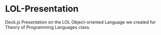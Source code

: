 LOL-Presentation
================

Deck.js Presentation on the LOL Object-oriented Language we created for Theory of Programming Languages class.